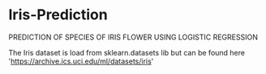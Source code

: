 # Iris-Prediction
PREDICTION OF SPECIES OF IRIS FLOWER USING LOGISTIC REGRESSION

The Iris dataset is load from sklearn.datasets lib but can be found here 'https://archive.ics.uci.edu/ml/datasets/iris'
